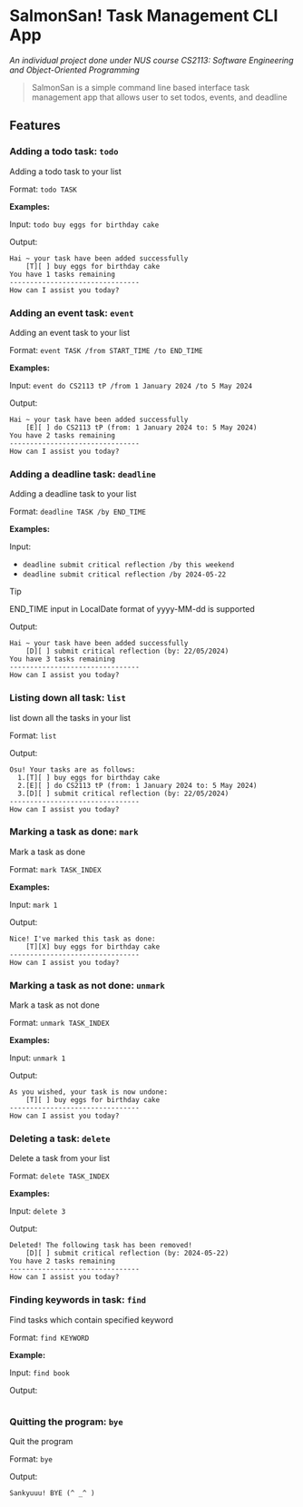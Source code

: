 # SalmonSan! Task Management CLI App

*An individual project done under NUS course CS2113: Software Engineering and Object-Oriented Programming*

> SalmonSan is a simple command line based interface task management app that allows user to set todos, events, and deadline

## Features
### Adding a todo task: `todo`
Adding a todo task to your list

Format: `todo TASK`

**Examples:**

Input: `todo buy eggs for birthday cake`

Output:
```
Hai ~ your task have been added successfully
    [T][ ] buy eggs for birthday cake 
You have 1 tasks remaining
--------------------------------
How can I assist you today?
```

### Adding an event task: `event`
Adding an event task to your list

Format: `event TASK /from START_TIME /to END_TIME`

**Examples:**

Input: `event do CS2113 tP /from 1 January 2024 /to 5 May 2024`

Output:
```
Hai ~ your task have been added successfully
    [E][ ] do CS2113 tP (from: 1 January 2024 to: 5 May 2024)
You have 2 tasks remaining
--------------------------------
How can I assist you today?
```

### Adding a deadline task: `deadline`
Adding a deadline task to your list

Format: `deadline TASK /by END_TIME`

**Examples:**

Input: 
- `deadline submit critical reflection /by this weekend`
- `deadline submit critical reflection /by 2024-05-22`

> [!TIP]
> END_TIME input in LocalDate format of yyyy-MM-dd is supported


Output:
```
Hai ~ your task have been added successfully
    [D][ ] submit critical reflection (by: 22/05/2024)
You have 3 tasks remaining
--------------------------------
How can I assist you today?
```

### Listing down all task: `list`
list down all the tasks in your list

Format: `list`

Output:
```
Osu! Your tasks are as follows:
  1.[T][ ] buy eggs for birthday cake 
  2.[E][ ] do CS2113 tP (from: 1 January 2024 to: 5 May 2024)
  3.[D][ ] submit critical reflection (by: 22/05/2024)
--------------------------------
How can I assist you today?
```

### Marking a task as done: `mark`
Mark a task as done

Format: `mark TASK_INDEX`

**Examples:**

Input: `mark 1`

Output: 
```
Nice! I've marked this task as done:
    [T][X] buy eggs for birthday cake 
--------------------------------
How can I assist you today?
```

### Marking a task as not done: `unmark`
Mark a task as not done

Format: `unmark TASK_INDEX`

**Examples:**

Input: `unmark 1`

Output:
```
As you wished, your task is now undone:
    [T][ ] buy eggs for birthday cake 
--------------------------------
How can I assist you today?
```

### Deleting a task: `delete`
Delete a task from your list 

Format: `delete TASK_INDEX`

**Examples:**

Input: `delete 3`

Output:
```
Deleted! The following task has been removed!
    [D][ ] submit critical reflection (by: 2024-05-22)
You have 2 tasks remaining
--------------------------------
How can I assist you today?
```

### Finding keywords in task: `find`
Find tasks which contain specified keyword

Format: `find KEYWORD`

**Example:**

Input: `find book`

Output:
```

```

### Quitting the program: `bye`
Quit the program

Format: `bye`

Output:
```
Sankyuuu! BYE (^ _^ )
```
